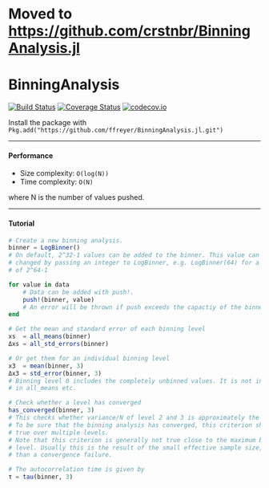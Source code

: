 # Moved to https://github.com/crstnbr/BinningAnalysis.jl

# BinningAnalysis

[![Build Status](https://travis-ci.org/ffreyer/BinningAnalysis.jl.svg?branch=master)](https://travis-ci.org/ffreyer/BinningAnalysis.jl)
[![Coverage Status](https://coveralls.io/repos/ffreyer/BinningAnalysis.jl/badge.svg?branch=master&service=github)](https://coveralls.io/github/ffreyer/BinningAnalysis.jl?branch=master)
[![codecov.io](http://codecov.io/github/ffreyer/BinningAnalysis.jl/coverage.svg?branch=master)](http://codecov.io/github/ffreyer/BinningAnalysis.jl?branch=master)

Install the package with `Pkg.add("https://github.com/ffreyer/BinningAnalysis.jl.git")`

---

#### Performance

* Size complexity: `O(log(N))`
* Time complexity: `O(N)`

where N is the number of values pushed.

---

#### Tutorial

```julia
# Create a new binning analysis.
binner = LogBinner()
# On default, 2^32-1 values can be added to the binner. This value can be
# changed by passing an integer to LogBinner, e.g. LogBinner(64) for a capacity
# of 2^64-1

for value in data
    # Data can be added with push!.
    push!(binner, value)
    # An error will be thrown if push exceeds the capactiy of the binner.
end

# Get the mean and standard error of each binning level
xs  = all_means(binner)
Δxs = all_std_errors(binner)

# Or get them for an individual binning level
x3  = mean(binner, 3)
Δx3 = std_error(binner, 3)
# Binning level 0 includes the completely unbinned values. It is not included
# in all_means etc.

# Check whether a level has converged
has_converged(binner, 3)
# This checks whether variance/N of level 2 and 3 is approximately the same.
# To be sure that the binning analysis has converged, this criterion should be
# true over multiple levels.
# Note that this criterion is generally not true close to the maximum binning
# level. Usually this is the result of the small effective sample size, rather
# than a convergence failure.

# The autocorrelation time is given by
τ = tau(binner, 3)
```

